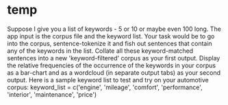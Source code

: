 # temp

Suppose I give you a list of keywords - 5 or 10 or maybe even 100 long. The app input is the corpus file and the keyword list. Your task
would be to go into the corpus, sentence-tokenize it and fish out sentences that contain any of the keywords in the list. Collate all
these keyword-matched sentences into a new 'keyword-filtered' corpus as your first output. Display the relative frequencies of the
occurrence of the keywords in your corpus as a bar-chart and as a wordcloud (in separate output tabs) as your second output.
Here is a sample keyword list to test and try on your automotive corpus:
keyword_list = c('engine', 'mileage', 'comfort', 'performance', 'interior', 'maintenance', 'price')
